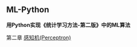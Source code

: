 ## ML-Python

**用Python实现《统计学习方法-第二版》中的ML算法**

第二章 [感知机(Perceptron)](https://github.com/NathanYu1124/ML-Python/blob/master/Perceptron(%E6%84%9F%E7%9F%A5%E6%9C%BA)/Perceptron.py)

